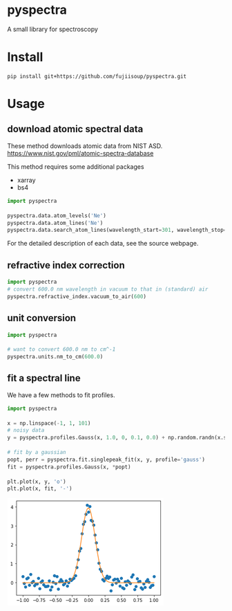 # pyspectra

A small library for spectroscopy

# Install

```
pip install git+https://github.com/fujiisoup/pyspectra.git
```

# Usage

## download atomic spectral data

These method downloads atomic data from NIST ASD.  
https://www.nist.gov/pml/atomic-spectra-database

This method requires some additional packages
+ xarray
+ bs4

```python
import pyspectra

pyspectra.data.atom_levels('Ne')
pyspectra.data.atom_lines('Ne')
pyspectra.data.search_atom_lines(wavelength_start=301, wavelength_stop=302)
```

For the detailed description of each data, see the source webpage.


## refractive index correction
```python
import pyspectra
# convert 600.0 nm wavelength in vacuum to that in (standard) air
pyspectra.refractive_index.vacuum_to_air(600)
```

## unit conversion
```python
import pyspectra

# want to convert 600.0 nm to cm^-1
pyspectra.units.nm_to_cm(600.0)
```

## fit a spectral line

We have a few methods to fit profiles.

```python
import pyspectra

x = np.linspace(-1, 1, 101)
# noisy data
y = pyspectra.profiles.Gauss(x, 1.0, 0, 0.1, 0.0) + np.random.randn(x.size) * 0.2

# fit by a gaussian
popt, perr = pyspectra.fit.singlepeak_fit(x, y, profile='gauss')
fit = pyspectra.profiles.Gauss(x, *popt)

plt.plot(x, y, 'o')
plt.plot(x, fit, '-')
```
![image of spectral_fit](doc/spectral_fit.png)